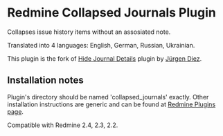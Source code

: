 Redmine Collapsed Journals Plugin
=================================

Collapses issue history items without an assosiated note.

Translated into 4 languages: English, German, Russian, Ukrainian.

This plugin is the fork of [Hide Journal Details](http://www.redmine.org/plugins/hide_journal_details) plugin by [Jürgen Diez](http://www.redmine.org/users/76374).

Installation notes
------------------

Plugin's directory should be named 'collapsed_journals' exactly.
Other installation instructions are generic and can be found at [Redmine Plugins page](http://www.redmine.org/projects/redmine/wiki/Plugins).

Compatible with Redmine 2.4, 2.3, 2.2.
